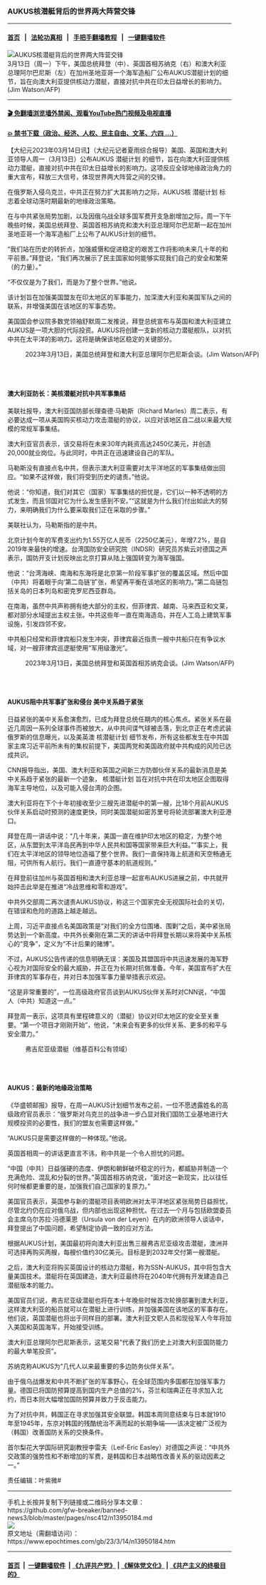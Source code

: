 ### AUKUS核潜艇背后的世界两大阵营交锋
------------------------

#### [首页](https://github.com/gfw-breaker/banned-news3/blob/master/README.md) &nbsp;&nbsp;|&nbsp;&nbsp; [法轮功真相](https://github.com/begood0513/basic/blob/master/README.md)  &nbsp;&nbsp;|&nbsp;&nbsp; [手把手翻墙教程](https://github.com/gfw-breaker/guides/wiki)  &nbsp;&nbsp;|&nbsp;&nbsp; [一键翻墙软件](https://github.com/gfw-breaker/nogfw/blob/master/README.md)  



<div><img alt="AUKUS核潜艇背后的世界两大阵营交锋" class="attachment-djy_600_400 size-djy_600_400 wp-post-image" src="https://i.epochtimes.com/assets/uploads/2023/03/id13950311-000_33BA6HF-600x400.jpg"/>
<div class="caption">
 3月13日（周一）下午，美国总统拜登（中）、英国首相苏纳克（右）和澳大利亚总理阿尔巴尼斯（左）在加州圣地亚哥一个海军造船厂公布AUKUS潜艇计划的细节，旨在向澳大利亚提供核动力潜艇，直接对抗中共在印太日益增长的影响力。(Jim Watson/AFP)
</div></div><hr/>

#### [ 🎬  免翻墙浏览墙外禁闻、观看YouTube热门视频及电视直播](https://github.com/gfw-breaker/HelloWorld)

#### [ 💥  禁书下载（政治、经济、人权、民主自由、文革、六四 ...）](https://github.com/gfw-breaker/books/blob/master/README.md)

<div><p>
 【大纪元2023年03月14日讯】（大纪元记者夏雨综合报导）美国、英国和澳大利亚领导人周一（3月13日）公布AUKUS
 <ok href="https://www.epochtimes.com/gb/tag/%E6%BD%9C%E8%89%87%E8%AE%A1%E5%88%92.html">
  潜艇计划
 </ok>
 的细节，旨在向澳大利亚提供核动力潜艇，直接对抗中共在印太日益增长的影响力。这项反应全球地缘政治角力的重大宣布，释放三大信号，体现世界两大阵营之间的交锋。
</p>
<p>
 在俄罗斯入侵乌克兰，中共正在努力扩大其影响力之际，AUKUS核
 <ok href="https://www.epochtimes.com/gb/tag/%E6%BD%9C%E8%89%87%E8%AE%A1%E5%88%92.html">
  潜艇计划
 </ok>
 标志着全球动荡时期最新的地缘政治策略。
</p>
<p>
 在与中共紧张局势加剧，以及因俄乌战全球多国军费开支急剧增加之际，周一下午晚些时候，美国总统拜登、英国首相苏纳克和澳大利亚总理阿尔巴尼斯一起在加州圣地亚哥一个海军造船厂上公布了AUKUS计划的细节。
</p>
<p>
 “我们站在历史的转折点，加强威慑和促进稳定的艰苦工作将影响未来几十年的和平前景。”拜登说，“我们再次展示了民主国家如何能够实现我们自己的安全和繁荣（的力量）。”
</p>
<p>
 “不仅仅是为了我们，而是为了整个世界。”他说。
</p>
<p>
 该计划旨在加强美国盟友在印太地区的军事能力，加深澳大利亚和美国军队之间的联系，并增强美国在该地区的军事态势。
</p>
<p>
 美国国会参议院多数党领袖舒默周二发推说，拜登总统宣布与英国和澳大利亚建立AUKUS是一项大胆的代际投资。AUKUS将创建一支新的核动力潜艇舰队，以对抗中共在太平洋的影响力。这将是确保该地区稳定的关键部分。
</p>
<figure aria-describedby="caption-attachment-13950312" class="wp-caption aligncenter" id="attachment_13950312" style="width: 600px">
 <ok href="https://i.epochtimes.com/assets/uploads/2023/03/id13950312-000_33BA6WQ.jpg" target="_blank">
  <img alt="" class="size-large wp-image-13950312" src="https://i.epochtimes.com/assets/uploads/2023/03/id13950312-000_33BA6WQ-600x400.jpg"/>
 </ok>
 <br/><figcaption class="wp-caption-text" id="caption-attachment-13950312">
  2023年3月13日，美国总统拜登和澳大利亚总理阿尔巴尼斯会谈。(Jim Watson/AFP)
 </figcaption><br/>
</figure><br/>
<h4>
 澳大利亚防长：美核潜艇对抗中共军事集结
</h4>
<p>
 美联社报导，澳大利亚国防部长理查德‧马勒斯（Richard Marles）周二表示，有必要达成一项从美国购买核动力攻击潜艇的协议，以应对该地区自二战以来最大规模的常规军事集结。
</p>
<p>
 澳大利亚官员表示，该交易将在未来30年内耗资高达2450亿美元，并创造20,000就业岗位。与此同时，中共正在迅速建设自己的军队。
</p>
<p>
 马勒斯没有直接点名中共，但表示澳大利亚需要对太平洋地区的军事集结做出回应。“如果不这样做，我们将受到历史的谴责。”他说。
</p>
<p>
 他说：“你知道，我们对其它（国家）军事集结的担忧是，它们以一种不透明的方式发生，而且邻国对它为什么发生感到不安。”“这就是为什么我们付出如此大的努力，来明确我们为什么要采取我们正在采取的步骤。”
</p>
<p>
 美联社认为，马勒斯指的是中共。
</p>
<p>
 北京计划今年的军费支出约为1.55万亿人民币（2250亿美元），年增7.2%，是自2019年来最快的增速。台湾国防安全研究院（INDSR）研究员苏紫云对德国之声表示，国防开支计划反映出北京打算从陆上强国转变为海军强国。
</p>
<p>
 他说：“台湾海峡、南海和东海将是北京第一阶段军事扩张的覆盖区域。然后中国（中共）将着眼于向‘第二岛链’扩张，希望再平衡在该地区的影响力。”第二岛链包括关岛的日本列岛和密克罗尼西亚群岛。
</p>
<p>
 在南海，虽然中共声称拥有绝大部分的主权，但菲律宾、越南、马来西亚和文莱，都对部分水域提出主权主张。中共这些年一直在南海造岛，并在人工岛上建筑军事设施，引发四邻不安。
</p>
<p>
 中共船只经常和菲律宾船只发生冲突，菲律宾最近指责一艘中共船只在有争议水域，对一艘菲律宾巡逻艇使用“军用级激光”。
</p>
<figure aria-describedby="caption-attachment-13949758" class="wp-caption aligncenter" id="attachment_13949758" style="width: 600px">
 <ok href="https://i.epochtimes.com/assets/uploads/2023/03/id13949758-000_33BA6K3.jpg" target="_blank">
  <img alt="" class="size-large wp-image-13949758" src="https://i.epochtimes.com/assets/uploads/2023/03/id13949758-000_33BA6K3-600x400.jpg"/>
 </ok>
 <br/><figcaption class="wp-caption-text" id="caption-attachment-13949758">
  2023年3月13日，美国总统拜登和英国首相苏纳克会谈。(Jim Watson/AFP)
 </figcaption><br/>
</figure><br/>
<h4>
 AUKUS阻中共军事扩张和侵台 美中关系趋于紧张
</h4>
<p>
 日益紧张的美中关系愈演愈烈，已成为拜登总统任期内的核心焦点。紧张关系在最近几周因一系列全球事件而被放大，从中共间谍气球被击落，到北京正在考虑武装俄罗斯的信息曝光，以及美英澳
 <ok href="https://www.epochtimes.com/gb/tag/%E6%A0%B8%E6%BD%9C%E8%89%87%E8%AE%A1%E5%88%92.html">
  核潜艇计划
 </ok>
 细节发布，所有这些都发生在中共国家主席习近平前所未有的集权前提下，美国两党和美国政府就中共构成的风险已达成共识。
</p>
<p>
 CNN报导指出，美国、澳大利亚和英国之间新三方防御伙伴关系的最新消息是美中关系趋于紧张的最新一个迹象，
 <ok href="https://www.epochtimes.com/gb/tag/%E6%A0%B8%E6%BD%9C%E8%89%87%E8%AE%A1%E5%88%92.html">
  核潜艇计划
 </ok>
 旨在对抗中共在印太地区企图取得海军主导地位，以及可能入侵台湾的企图。
</p>
<p>
 澳大利亚将在下个十年初接收至少三艘先进潜艇中的第一艘，比18个月前AUKUS伙伴关系启动时预测的速度更快，同时美国潜艇如密苏里号将轮流部署澳大利亚港口。
</p>
<p>
 拜登在周一讲话中说：“几十年来，美国一直在维护印太地区的稳定，为整个地区，从东盟到太平洋岛民再到中华人民共和国等国家带来巨大利益。”“事实上，我们在太平洋地区的领导地位造福了整个世界。我们一直保持海上航道和天空畅通无阻，可供所有人航行。我们一直遵守基本的航道规则。”
</p>
<p>
 在拜登前往加州与英国首相和澳大利亚总理一起宣布AUKUS进展之前，中共就开始抨击此举是在推进“冷战思维和零和游戏”。
</p>
<p>
 中共外交部周二再次谴责AUKUS协议，称这三个国家完全无视国际社会的关切，在错误和危险的道路上越走越远。
</p>
<p>
 上周，习近平直接点名美国政策是“对我们的全方位围堵、围剿”之后，美中紧张局势达到一个新高度。中共外长秦刚在第二天的讲话中将拜登长期以来将美中关系核心的“竞争”，定义为“不计后果的赌博”。
</p>
<p>
 不过，AUKUS公告传递的信息明确无误：美国及其盟国将中共迅速发展的海军野心视为对国际安全的最大威胁，并正在为长期对抗做准备。今年，美国宣布扩大在菲律宾的军事存在，并对日本加强军事力量举措表示欢迎。
</p>
<p>
 “这是非常重要的”，一位高级政府官员谈到AUKUS伙伴关系时对CNN说，“中国人（中共）知道这一点。”
</p>
<p>
 拜登周一表示，这项具有里程碑意义的（潜艇）协议对印太地区的安全至关重要。“第一个项目才刚刚开始”，他说，“未来会有更多的伙伴关系、更多的和平与安全潜力。”
</p>
<figure aria-describedby="caption-attachment-11218099" class="wp-caption aligncenter" id="attachment_11218099" style="width: 600px">
 <ok href="https://i.epochtimes.com/assets/uploads/2019/04/returns_to_the_General_Dynamics_Electric_Boat_shipyard.jpg" target="_blank">
  <img alt="" class="size-large wp-image-11218099" src="https://i.epochtimes.com/assets/uploads/2019/04/returns_to_the_General_Dynamics_Electric_Boat_shipyard-600x480.jpg"/>
 </ok>
 <br/><figcaption class="wp-caption-text" id="caption-attachment-11218099">
  弗吉尼亚级潜艇（维基百科公有领域）
 </figcaption><br/>
</figure><br/>
<h4>
 AUKUS：最新的地缘政治策略
</h4>
<p>
 《华盛顿邮报》报导，在周一AUKUS计划细节发布之前，一位不愿透露姓名的高级政府官员表示：“俄罗斯对乌克兰的战争进一步凸显对我们国防工业基地进行大规模投资的必要性，我们的盟友也需要这样做。”
</p>
<p>
 “AUKUS只是需要这样做的一种体现。”他说。
</p>
<p>
 英国首相周一的讲话更直言不讳，称中共是一个令人担忧的问题。
</p>
<p>
 “中国（中共）日益强硬的态度、伊朗和朝鲜破坏稳定的行为，都威胁并制造一个充满危险、混乱和分裂的世界。”英国首相苏纳克说，“面对这一新现实，比以往任何时候都更重要的是，加强我们自己国家的复原力。”
</p>
<p>
 美国官员表示，英国参与新的潜艇项目表明欧洲对太平洋地区紧张局势日益担忧，尽管北约仍在应对俄乌战，但内部也出现这种担忧。在过去一个月与包括欧盟委员会主席乌尔苏拉‧冯德莱恩（Ursula von der Leyen）在内的欧洲领导人谈话中，拜登提出了中国问题，希望制定协调一致的应对方法。
</p>
<p>
 根据AUKUS计划，美国最初将向澳大利亚出售三艘弗吉尼亚级攻击潜艇，澳洲并可选择再购买两艘，每艘价值约30亿美元。目标是到2032年交付第一艘潜艇。
</p>
<p>
 之后，澳大利亚将购买英国设计的核动力潜艇，称为SSN-AUKUS，其中将包含大量美国技术。潜艇将在英国建造，澳大利亚最终将在2040年代拥有开发建造自己潜艇版本的能力。
</p>
<p>
 美国官员们说，弗吉尼亚级潜艇也将在本十年晚些时候首次轮换部署到澳大利亚，这样澳大利亚的船员就可以在潜艇上进行训练，并加强美国在该地区的军事存在。他们说，英国潜艇也将出于同样目的部署。澳大利亚文职人员和现役军人今年将加入美国和英国海军，开始接受训练。
</p>
<p>
 澳大利亚总理阿尔巴尼斯表示，这笔交易“代表了我们历史上对澳大利亚国防能力的最大单笔投资”。
</p>
<p>
 苏纳克称AUKUS为“几代人以来最重要的多边防务伙伴关系”。
</p>
<p>
 由于俄乌战爆发和中共不断扩张的军事野心，在全球范围内多国都在加强军事力量。德国已将国防预算提高到国内生产总值的2%，芬兰和瑞典正在寻求加入北约，而日本则大幅增加国防预算并致力于反击能力。
</p>
<p>
 为了对抗中共，韩国正在寻求加强其安全联盟。韩国本周同意结束与日本就1910年至1945年，东京对韩国的残酷统治不满而起的长期争端——该决定被广泛视为（韩国）改善国防关系的交换条件。
</p>
<p>
 首尔梨花大学国际研究副教授李雷夫（Leif-Eric Easley）对德国之声说：“中共外交政策的强势性和不断增加的军费，是韩国和日本战略性改善关系的驱动因素之一。”
</p>
<p>
 责任编辑：叶紫微#
</p>
</div>
<hr/>
手机上长按并复制下列链接或二维码分享本文章：<br/>
https://github.com/gfw-breaker/banned-news3/blob/master/pages/nsc412/n13950184.md <br/>
<a href='https://github.com/gfw-breaker/banned-news3/blob/master/pages/nsc412/n13950184.md'><img src='https://github.com/gfw-breaker/banned-news3/blob/master/pages/nsc412/n13950184.md.png'/></a> <br/>
原文地址（需翻墙访问）：https://www.epochtimes.com/gb/23/3/14/n13950184.htm


------------------------
#### [首页](https://github.com/gfw-breaker/banned-news3/blob/master/README.md) &nbsp;|&nbsp; [一键翻墙软件](https://github.com/gfw-breaker/nogfw/blob/master/README.md) &nbsp;| [《九评共产党》](https://github.com/gfw-breaker/9ping.md/blob/master/README.md#九评之一评共产党是什么) | [《解体党文化》](https://github.com/gfw-breaker/jtdwh.md/blob/master/README.md) | [《共产主义的终极目的》](https://github.com/gfw-breaker/gczydzjmd.md/blob/master/README.md)


<img src='http://gfw-breaker.win/banned-news3/pages/nsc412/n13950184.md' width='0px' height='0px'/>